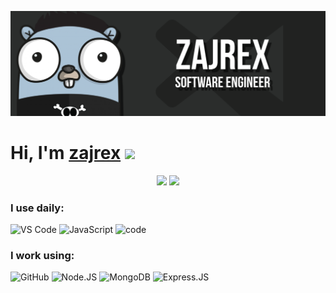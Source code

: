 [![](https://raw.githubusercontent.com/zajrex/zajrex/master/banner.png)](https://github.com/zajrex)

<h1>Hi, I'm <a href="https://github.com/zajrex">zajrex</a> <img src="https://media.giphy.com/media/hvRJCLFzcasrR4ia7z/giphy.gif" width="25px"> </h1>

<p align="center">
  <img width="49%" src="https://github-readme-stats.vercel.app/api?username=zajrex&show_icons=true&theme=tokyonight" />
  <img width="49%" src="https://github-readme-streak-stats.herokuapp.com/?user=zajrex&theme=tokyonight" />
</p>

### I use daily:

![VS Code](https://img.shields.io/badge/-VS%20Code-007ACC?style=for-the-badge&logo=visual-studio-code)
![JavaScript](https://img.shields.io/badge/javascript-%23323330.svg?style=for-the-badge&logo=javascript&logoColor=%23F7DF1E)
![code](https://img.shields.io/badge/-code-000000?style=for-the-badge&logo=Plex&logoColor=white)

### I work using:

![GitHub](https://img.shields.io/badge/-GitHub-181717?style=for-the-badge&logo=github)
![Node.JS](https://img.shields.io/badge/-Node.JS-black?style=for-the-badge&logo=Node.js)
![MongoDB](https://img.shields.io/badge/-MongoDB-black?style=for-the-badge&logo=mongodb)
![Express.JS](https://img.shields.io/badge/-Express.JS-c7b198?style=for-the-badge&logo=Express.JS) 
